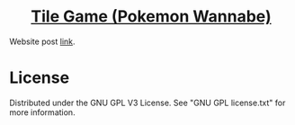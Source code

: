 <h1 align="center">
	<a href="https://github.com/KeyC0de/TileGame">Tile Game (Pokemon Wannabe)</a>
</h1>

Website post [link](https://keyc0de.com/posts/13.html).<br>


# License

Distributed under the GNU GPL V3 License. See "GNU GPL license.txt" for more information.

